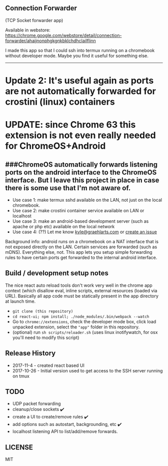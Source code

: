 ## Connection Forwarder
(TCP Socket forwarder app)

Available in webstore: https://chrome.google.com/webstore/detail/connection-forwarder/ahaijnonphgkgnkbklchdhclailflinn

I made this app so that I could ssh into termux running on a chromebook without developer mode. Maybe you find it useful for something else.

---
# Update 2: It's useful again as ports are not automatically forwarded for crostini (linux) containers

# UPDATE: since Chrome 63 this extension is not even really needed for ChromeOS+Android

###ChromeOS automatically forwards listening ports on the android interface to the ChromeOS interface. But I leave this project in place in case there is some use that I'm not aware of.
---


- Use case 1: make termux sshd available on the LAN, not just on the local chromebook.
- Use case 2: make crostini container service available on LAN or localhost
- Use case 3: make an android-based development server (such as apache or php etc) available on the local network
- Use case 4: (??) Let me know kyle@graehlarts.com or [create an issue](https://github.com/kzahel/connection-forwarder/issues)

Background info: android runs on a chromebook on a NAT interface that is not exposed directly on the LAN. Certain services are forwarded (such as mDNS). Everything else, not. This app lets you setup simple forwarding rules to have certain ports get forwarded to the internal android interface.

## Build / development setup notes

The nice react auto reload tools don't work very well in the chrome app context (which disallow eval, inline scripts, external resources (loaded via URL). Basically all app code must be statically present in the app directory at launch time.

- `git clone (this repository)`
- `cd react-ui; npm install; ./node_modules/.bin/webpack --watch`
- Go to `chrome://extensions`, check the developer mode box, click load unpacked extension, select the `"app"` folder in this repository.
- (optional) run `sh scripts/reloader.sh` (uses linux inotifywatch, for osx you'll need to modify this script)

## Release History

- 2017-11-4 - created react based UI
- 2017-10-26 - Initial version used to get access to the SSH server running on tmux

## TODO

- UDP packet forwarding
- cleanup/close sockets ✔️
- create a UI to create/remove rules ✔️
- add options such as autostart, backgrounding, etc ✔️
- localhost listening API to list/add/remove forwards.

## LICENSE

MIT
